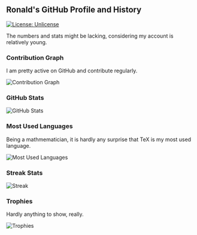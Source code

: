 ## Ronald's GitHub Profile and History

[![License: Unlicense](https://img.shields.io/badge/license-Unlicense-blue.svg)](http://unlicense.org/)

The numbers and stats might be lacking, considering my account is relatively young.

### Contribution Graph

I am pretty active on GitHub and contribute regularly.

![Contribution Graph](https://activity-graph.herokuapp.com/graph?username=ronhuidrom&theme=minimal)

### GitHub Stats

![GitHub Stats](https://github-readme-stats.vercel.app/api?username=ronhuidrom)

### Most Used Languages

Being a mathmematician, it is hardly any surprise that TeX is my most used language.

![Most Used Languages](https://github-readme-stats.vercel.app/api/top-langs/?username=ronhuidrom)

### Streak Stats

![Streak](https://github-readme-streak-stats.herokuapp.com/?user=ronhuidrom)

### Trophies

Hardly anything to show, really.

![Trophies](https://github-profile-trophy.vercel.app/?username=ronhuidrom)
